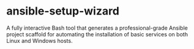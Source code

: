 # ansible-setup-wizard
A fully interactive Bash tool that generates a professional-grade Ansible project scaffold for automating the installation of basic services on both Linux and Windows hosts.
